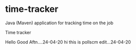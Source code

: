 # time-tracker
Java (Maven) application for tracking time on the job

Time tracker

Hello Good Aftn....24-04-20
hi
 this is pollscm edit...24-04-20
